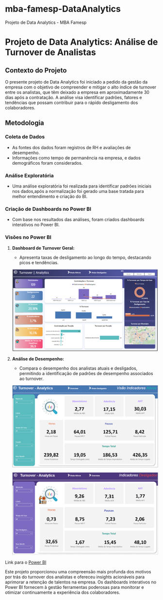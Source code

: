 # mba-famesp-DataAnalytics
Projeto de Data Analytics - MBA Famesp

# Projeto de Data Analytics: Análise de Turnover de Analistas

## Contexto do Projeto
O presente projeto de Data Analytics foi iniciado a pedido da gestão da empresa com o objetivo de compreender e mitigar o alto índice de turnover entre os analistas, que têm deixado a empresa em aproximadamente 30 dias após a contratação. A análise visa identificar padrões, fatores e tendências que possam contribuir para o rápido desligamento dos colaboradores.

## Metodologia

### Coleta de Dados
- As fontes dos dados foram registros de RH e avaliações de desempenho.
- Informações como tempo de permanência na empresa, e dados demográficos foram considerados.

### Análise Exploratória
- Uma análise exploratória foi realizada para identificar padrões iniciais nos dados,após a normalização foi gerado uma base tratada para melhor entendimento e criação do BI.

### Criação de Dashboards no Power BI
- Com base nos resultados das análises, foram criados dashboards interativos no Power BI.

### Visões no Power BI

1. **Dashboard de Turnover Geral:**
   - Apresenta taxas de desligamento ao longo do tempo, destacando picos e tendências.
     
   ![Overview](https://github.com/Sam-Batisti/mba-famesp-DataAnalytics/blob/main/Overview_BI.PNG)

2. **Análise de Desempenho:**
   - Compara o desempenho dos analistas atuais e desligados, permitindo a identificação de padrões de desempenho associados ao turnover.

   ![Ativos](https://github.com/Sam-Batisti/mba-famesp-DataAnalytics/blob/main/Ativos_BI.PNG)

   ![Desligados](https://github.com/Sam-Batisti/mba-famesp-DataAnalytics/blob/main/Desligados_BI.PNG)


Link para o [Power BI](https://app.powerbi.com/reportEmbed?reportId=5153e7b3-80f8-466e-8923-05e47492ff1b&autoAuth=true&ctid=6506b780-5851-4f47-8529-a11107eda7e1)

Este projeto proporcionou uma compreensão mais profunda dos motivos por trás do turnover dos analistas e ofereceu insights acionáveis para aprimorar a retenção de talentos na empresa. Os dashboards interativos no Power BI fornecem à gestão ferramentas poderosas para monitorar e otimizar continuamente a experiência dos colaboradores.
